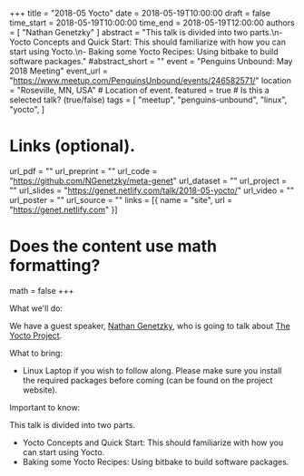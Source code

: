 +++
title = "2018-05 Yocto"
date = 2018-05-19T10:00:00
draft = false
time_start = 2018-05-19T10:00:00
time_end = 2018-05-19T12:00:00
authors = [ "Nathan Genetzky" ]
abstract = "This talk is divided into two parts.\n- Yocto Concepts and Quick Start: This should familiarize with how you can start using Yocto.\n- Baking some Yocto Recipes: Using bitbake to build software packages."
#abstract_short = ""
event = "Penguins Unbound: May 2018 Meeting"
event_url = "https://www.meetup.com/PenguinsUnbound/events/246582571/"
location = "Roseville, MN, USA" # Location of event.
featured = true # Is this a selected talk? (true/false)
tags = [
  "meetup",
  "penguins-unbound",
  "linux",
  "yocto",
]

# Links (optional).
url_pdf = ""
url_preprint = ""
url_code = "https://github.com/NGenetzky/meta-genet"
url_dataset = ""
url_project = ""
url_slides = "https://genet.netlify.com/talk/2018-05-yocto/"
url_video = ""
url_poster = ""
url_source = ""
links = [{ name = "site", url = "https://genet.netlify.com" }]

# Does the content use math formatting?
math = false
+++

What we'll do:

We have a guest speaker, [Nathan Genetzky](nathan.genetzky.us), who is going
to talk about [The Yocto Project](https://www.yoctoproject.org/).

What to bring:

- Linux Laptop if you wish to follow along. Please make sure you install the
required packages before coming (can be found on the project website).

Important to know:

This talk is divided into two parts.

- Yocto Concepts and Quick Start: This should familiarize with how you can
start using Yocto.
- Baking some Yocto Recipes: Using bitbake to build software packages.

